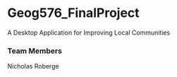 # Geog576_FinalProject
A Desktop Application for Improving Local Communities

### Team Members
Nicholas Roberge
